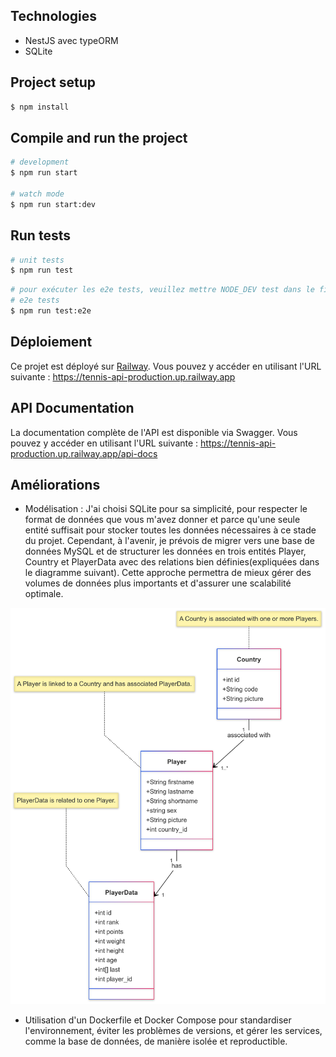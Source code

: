 ## Technologies

- NestJS avec typeORM
- SQLite

## Project setup

```bash
$ npm install
```

## Compile and run the project

```bash
# development
$ npm run start

# watch mode
$ npm run start:dev
```

## Run tests

```bash
# unit tests
$ npm run test
```

```bash
# pour exécuter les e2e tests, veuillez mettre NODE_DEV test dans le fichier .env
# e2e tests
$ npm run test:e2e
```

## Déploiement

Ce projet est déployé sur [Railway](https://railway.app). Vous pouvez y accéder en utilisant l'URL suivante :
https://tennis-api-production.up.railway.app

## API Documentation

La documentation complète de l'API est disponible via Swagger. Vous pouvez y accéder en utilisant l'URL suivante :
https://tennis-api-production.up.railway.app/api-docs

## Améliorations

- Modélisation :
  J'ai choisi SQLite pour sa simplicité, pour respecter le format de données que vous m'avez donner et parce qu'une seule entité suffisait pour stocker toutes les données nécessaires à ce stade du projet.
  Cependant, à l'avenir, je prévois de migrer vers une base de données MySQL et de structurer les données en trois entités Player, Country et PlayerData avec des relations bien définies(expliquées dans le diagramme suivant).
  Cette approche permettra de mieux gérer des volumes de données plus importants et d'assurer une scalabilité optimale.

![alt text](./src/assets/diagramme.png)

- Utilisation d'un Dockerfile et Docker Compose pour standardiser l'environnement, éviter les problèmes de versions, et gérer les services, comme la base de données, de manière isolée et reproductible.
